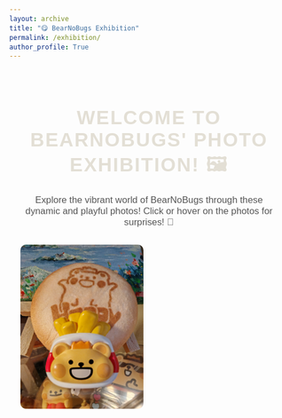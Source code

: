 ```yaml
---
layout: archive
title: "😋 BearNoBugs Exhibition"
permalink: /exhibition/
author_profile: True
---
```


<!-- 页面主容器 -->
<div class="exhibition-container">
  <h1 class="title">Welcome to BearNoBugs' Photo Exhibition! 🖼️</h1>
  <p class="description">Explore the vibrant world of BearNoBugs through these dynamic and playful photos! Click or hover on the photos for surprises! 🎉</p>

  <!-- 照片展示区 -->
  <div class="photo-grid">
    <!-- 每个照片元素 -->
    <div class="photo-item" onclick="openModal('photo1.jpg')">
      <img src="images/bearnobugs/WechatIMG180279.jpg" alt="BearNoBugs in action" class="photo">
      <p class="caption">Exploring the world! 🌍</p>
    </div>

[//]: # (    <div class="photo-item" onclick="openModal&#40;'photo2.jpg'&#41;">)

[//]: # (      <img src="/path/to/photo2.jpg" alt="BearNoBugs chilling" class="photo">)

[//]: # (      <p class="caption">Chilling with style 😎</p>)

[//]: # (    </div>)

[//]: # ()
[//]: # (    <div class="photo-item" onclick="openModal&#40;'photo3.jpg'&#41;">)

[//]: # (      <img src="/path/to/photo3.jpg" alt="BearNoBugs coding" class="photo">)

[//]: # (      <p class="caption">Deep in coding mode 💻</p>)

[//]: # (    </div>)

[//]: # ()
[//]: # (    <!-- 更多照片元素... -->)
  </div>
</div>

<!-- 模态框，用于放大照片 -->
<div id="modal" class="modal">
  <span class="close" onclick="closeModal()">&times;</span>
  <img class="modal-content" id="modalImage">
</div>

<!-- CSS 样式部分 -->
<style>
  .exhibition-container {
    text-align: center;
    margin: 0 auto;
    padding: 20px;
    font-family: 'Arial', sans-serif;
  }

  .title {
    font-size: 2.5em;
    color: #e3dfd5;
    margin-bottom: 20px;
    text-transform: uppercase;
    letter-spacing: 2px;
  }

  .description {
    font-size: 1.2em;
    color: #555;
    margin-bottom: 30px;
  }

  .photo-grid {
    display: grid;
    grid-template-columns: repeat(auto-fill, minmax(200px, 1fr));
    gap: 20px;
  }

  .photo-item {
    position: relative;
    overflow: hidden;
    cursor: pointer;
  }

  .photo-item:hover img {
    transform: scale(1.1);
    filter: brightness(0.8);
  }

  .photo-item:hover .caption {
    opacity: 1;
  }

  .photo {
    width: 100%;
    height: auto;
    border-radius: 10px;
    transition: transform 0.3s ease, filter 0.3s ease;
  }

  .caption {
    position: absolute;
    bottom: 0;
    width: 100%;
    background-color: rgba(0, 0, 0, 0.7);
    color: white;
    text-align: center;
    padding: 10px;
    opacity: 0;
    transition: opacity 0.3s ease;
  }

  /* 模态框样式 */
  .modal {
    display: none;
    position: fixed;
    z-index: 1;
    padding-top: 60px;
    left: 0;
    top: 0;
    width: 100%;
    height: 100%;
    background-color: rgba(0, 0, 0, 0.9);
  }

  .modal-content {
    margin: auto;
    display: block;
    width: 80%;
    max-width: 700px;
  }

  .close {
    position: absolute;
    top: 15px;
    right: 35px;
    color: white;
    font-size: 40px;
    font-weight: bold;
    cursor: pointer;
  }

  .close:hover {
    color: #f1f1f1;
  }
</style>

<!-- JavaScript 用于交互 -->
<script>
  function openModal(imageSrc) {
    var modal = document.getElementById('modal');
    var modalImage = document.getElementById('modalImage');
    modal.style.display = 'block';
    modalImage.src = imageSrc;
  }

  function closeModal() {
    var modal = document.getElementById('modal');
    modal.style.display = 'none';
  }
</script>
